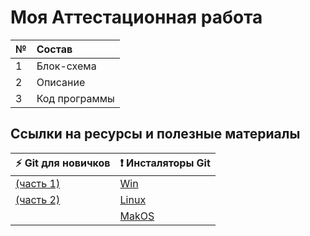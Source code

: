 ﻿# Моя Аттестационная работа

|№|Состав|
|:-|:-|
|	1	|	Блок-схема	|
|	2	|	Описание	|
|	3	|	Код программы|


## Ссылки на ресурсы и полезные материалы


| :zap:  Git для новичков | :exclamation: Инсталяторы Git |
|-------------------------|-------------------------------|
|[(часть 1)](https://habr.com/ru/articles/541258/ "Что такое Git и зачем он нужен?")| [Win](https://git-scm.com/download/win) |
|[(часть 2)](https://habr.com/ru/articles/542616/ "Работа в команде над одним проектом")|[Linux](https://git-scm.com/download/linux)|
||[MakOS](https://git-scm.com/download/mac)|


